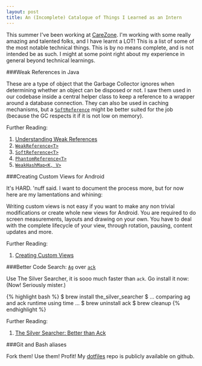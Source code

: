```yaml
---
layout: post
title: An (Incomplete) Catalogue of Things I Learned as an Intern
---
```


This summer I've been working at [CareZone](https://carezone.com/home). I'm working with some really amazing and talented folks, and I have learnt a LOT! This is a list of some of the most notable technical things. This is by no means complete, and is not intended be as such. I might at some point right about my experience in general beyond technical learnings.

###Weak References in Java

These are a type of object that the Garbage Collector ignores when determining whether an object can be disposed or not. I saw them used in our codebase inside a central helper class to keep a reference to a wrapper around a database connection. They can also be used in caching mechanisms, but a [`SoftReference`](http://docs.oracle.com/javase/7/docs/api/java/lang/ref/SoftReference.html) might be better suited for the job (because the GC respects it if it is not low on memory). 

Further Reading:

1. [Understanding Weak References](https://weblogs.java.net/blog/2006/05/04/understanding-weak-references)
1. [`WeakReference<T>`](http://docs.oracle.com/javase/7/docs/api/java/lang/ref/WeakReference.html)
1. [`SoftReference<T>`](http://docs.oracle.com/javase/7/docs/api/java/lang/ref/SoftReference.html)
1. [`PhantomReference<T>`](http://docs.oracle.com/javase/7/docs/api/java/lang/ref/PhantomReference.html)
1. [`WeakHashMap<K, V>`](http://docs.oracle.com/javase/7/docs/api/java/util/WeakHashMap.html)


###Creating Custom Views for Android

It's HARD. 'nuff said. I want to document the process more, but for now here are my lamentations and whining:

Writing custom views is not easy if you want to make any non trivial modifications or create whole new views for Android. You are required to do screen measurements, layouts and drawing on your own. You have to deal with the complete lifecycle of your view, through rotation, pausing, content updates and more. 

Further Reading:

1. [Creating Custom Views](http://developer.android.com/training/custom-views/index.html)

###Better Code Search: [`Ag`](https://github.com/ggreer/the_silver_searcher) over [`ack`](http://beyondgrep.com/)

Use The Silver Searcher, it is sooo much faster than `ack`. Go install it now: (Now! Seriously mister.)

{% highlight bash %}
$ brew install the_silver_searcher
$ ... comparing ag and ack runtime using time ...
$ brew uninstall ack
$ brew cleanup
{% endhighlight %}

Further Reading:

1. [The Silver Searcher: Better than Ack](http://geoff.greer.fm/2011/12/27/the-silver-searcher-better-than-ack/)

###Git and Bash aliases

Fork them! Use them! Profit! My [dotfiles](https://github.com/chandsie/dotfiles) repo is publicly available on github.
